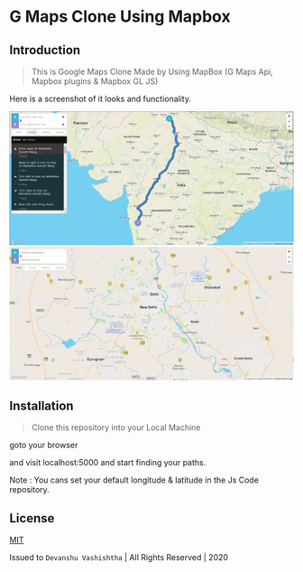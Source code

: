 #  G Maps Clone Using Mapbox

## Introduction

> This is Google Maps Clone Made by Using MapBox (G Maps Api, Mapbox plugins & Mapbox GL JS)

Here is a screenshot of it looks and functionality.

![alt text](https://github.com/web-codegrammer/Mapbox-GMaps-Clone/blob/master/G%20maps.png)
![alt](https://github.com/web-codegrammer/Mapbox-GMaps-Clone/blob/master/G%20maps%202.png)

## Installation

> Clone this repository into your Local Machine

goto your browser

and visit localhost:5000 and start finding your paths.

Note : You cans set your default longitude & latitude in the Js Code repository.

## License 

[MIT](https://github.com/web-codegrammer/Mapbox-GMaps-Clone/blob/master/LICENSE)

Issued to ```Devanshu Vashishtha``` | All Rights Reserved | 2020

